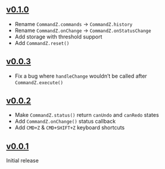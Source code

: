 ## [v0.1.0](https://github.com/EtienneLem/commandz/tree/v0.1.0)
- Rename `CommandZ.commands` -> `CommandZ.history`
- Rename `CommandZ.onChange` -> `CommandZ.onStatusChange`
- Add storage with threshold support
- Add `CommandZ.reset()`

## [v0.0.3](https://github.com/EtienneLem/commandz/tree/v0.0.3)
- Fix a bug where `handleChange` wouldn’t be called after `CommandZ.execute()`

## [v0.0.2](https://github.com/EtienneLem/commandz/tree/v0.0.2)
- Make `CommandZ.status()` return `canUndo` and `canRedo` states
- Add `CommandZ.onChange()` status callback
- Add `CMD+Z` & `CMD+SHIFT+Z` keyboard shortcuts

## [v0.0.1](https://github.com/EtienneLem/commandz/tree/v0.0.1)
Initial release
